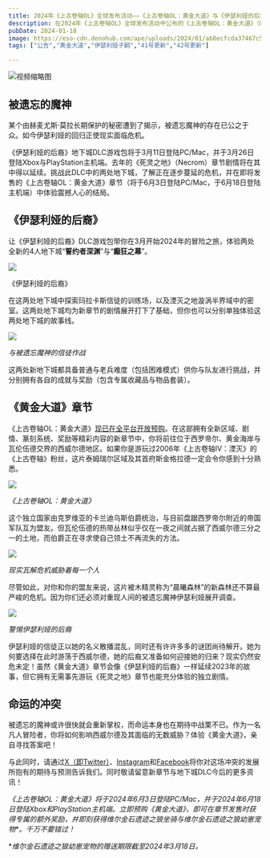 ```yaml
---
title: 2024年《上古卷轴OL》全球发布活动——《上古卷轴OL：黄金大道》与《伊瑟利娅的后裔》
description: 在2024年《上古卷轴OL》全球发布活动中公布的《上古卷轴OL：黄金大道》（Gold Road）章节与《伊瑟利娅的后裔》地下城DLC中，见证全新的冒险与秘闻。
pubDate: 2024-01-18
image: https://eso-cdn.denohub.com/ape/uploads/2024/01/ab8ecfcda37467c57e92e21d9640df68140488.jpg
tags: ["公告","黄金大道","伊瑟利娅子嗣","41号更新","42号更新"]

---
```


![视频缩略图](https://i.ytimg.com/vi/NMGU_pMn8uQ/maxresdefault.jpg)

## 被遗忘的魔神

某个由赫麦尤斯·莫拉长期保护的秘密遭到了揭示，被遗忘魔神的存在已公之于众。如今伊瑟利娅的回归正使现实面临危机。

《伊瑟利娅的后裔》地下城DLC游戏包将于3月11日登陆PC/Mac，并于3月26日登陆Xbox与PlayStation主机端。去年的《死灵之地》（Necrom）章节剧情将在其中得以延续。挑战此DLC中的两处地下城，了解正在逐步蔓延的危机，并在即将发售的《上古卷轴OL：黄金大道》章节（将于6月3日登陆PC/Mac，于6月18日登陆主机端）中体验震撼人心的结局。

## 《伊瑟利娅的后裔》

让《伊瑟利娅的后裔》DLC游戏包带你在3月开始2024年的冒险之旅，体验两处全新的4人地下城“**誓约者深渊**”与“**癫狂之幕**”。

![](https://eso-cdn.denohub.com/ape/uploads/2024/01/0f8e293fb7357fbc6fb495ff3d1fe216.jpg)

<p class="text-gray-500 text-sm text-center">《伊瑟利娅的后裔》</p>

在这两处地下城中探索玛拉卡斯信徒的训练场，以及湮灭之地漩涡半界域中的密室。这两处地下城均为新章节的剧情展开打下了基础，但你也可以分别单独体验这两处地下城的故事线。

![](https://eso-cdn.denohub.com/ape/uploads/2024/01/8d3598bca482bc066b10f4d0ba031dcf.jpg)

<p class="text-gray-500 text-sm text-center"><i>与被遗忘魔神的信徒作战</i></p>

这两处新地下城都具备普通与老兵难度（包括困难模式）供你与队友进行挑战，并分别拥有各自的成就与奖励（包含专属收藏品与物品套装）。

## 《黄金大道》章节

《上古卷轴OL：黄金大道》[现已在全平台开放预购](https://www.elderscrollsonline.com/cn/joinus)。在这部拥有全新区域、剧情、篆刻系统、奖励等精彩内容的新章节中，你将前往位于西罗帝尔、黄金海岸与瓦伦伍德交界的西威尔德地区。如果你是游玩过2006年《上古卷轴IV：湮灭》的《上古卷轴》粉丝，这片泰姆瑞尔区域及其首府斯金格拉德一定会令你感到十分熟悉。

![](https://eso-cdn.denohub.com/ape/uploads/2024/01/f2cd8a3b84c6f30e3f4845e3871d9ec8.jpg)

<p class="text-gray-500 text-sm text-center"><i>《上古卷轴OL：黄金大道》</i></p>

这个独立国家由克罗维亚的卡兰迪乌斯伯爵统治，与目前盘踞西罗帝尔附近的帝国军队互为盟友。但瓦伦伍德的热带丛林似乎仅在一夜之间就占据了西威尔德三分之一的土地，而伯爵正在寻求使自己领土不再流失的方法。

![](https://eso-cdn.denohub.com/ape/uploads/2024/01/57157de818d13beccec9405bffeefba9.jpg)

<p class="text-gray-500 text-sm text-center"><i>现实瓦解危机威胁着每一个人</i></p>

尽管如此，对你和你的盟友来说，这片被木精灵称为“晨曦森林”的新森林还不算最严峻的危机。因为你们还必须对重现人间的被遗忘魔神伊瑟利娅展开调查。

![](https://eso-cdn.denohub.com/ape/uploads/2024/01/5328189025afe0c9fdaea85b654c8a59.jpg)

<p class="text-gray-500 text-sm text-center"><i>警惕伊瑟利娅的后裔</i></p>

伊瑟利娅的信徒正以她的名义散播混乱，同时还有许许多多的谜团尚待解开。她为何要选择在此时游荡于西威尔德，她的后裔又准备如何迎接她的归来？现实仍然安危未定！虽然《黄金大道》章节会像《伊瑟利娅的后裔》一样延续2023年的故事，但它拥有无需事先游玩《死灵之地》章节也能充分体验的独立剧情。

## 命运的冲突

被遗忘的魔神或许很快就会重新掌权，而命运本身也在期待中战栗不已。作为一名凡人冒险者，你将如何影响西威尔德及其面临的无数威胁？体验《黄金大道》，亲自寻找答案吧！

与此同时，请通过[X（即Twitter）](https://twitter.com/TESOnline)、[Instagram](https://www.instagram.com/elderscrollsonline/)和[Facebook](https://www.facebook.com/elderscrollsonline)将你对这场冲突的发展所抱有的期待与预测告诉我们。同时敬请留意新章节与地下城DLC今后的更多资讯！

_《上古卷轴OL：黄金大道》将于2024年6月3日登陆PC/Mac，并于2024年6月18日登陆Xbox和PlayStation主机端。立即预购《黄金大道》，即可在章节发售时获得专属的额外奖励，并即刻获得维尔金石遗迹之狼坐骑与维尔金石遗迹之狼幼崽宠物_\*_。千万不要错过！_

\*_维尔金石遗迹之狼幼崽宠物的赠送期限截至2024年3月18日。_

